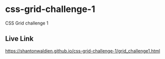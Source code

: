 # css-grid-challenge-1
CSS Grid challenge 1

## Live Link
https://shantonwaldien.github.io/css-grid-challenge-1/grid_challenge1.html


